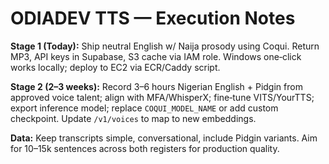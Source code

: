 # ODIADEV TTS — Execution Notes

**Stage 1 (Today):** Ship neutral English w/ Naija prosody using Coqui. Return MP3, API keys in Supabase, S3 cache via IAM role. Windows one‑click works locally; deploy to EC2 via ECR/Caddy script.

**Stage 2 (2–3 weeks):** Record 3–6 hours Nigerian English + Pidgin from approved voice talent; align with MFA/WhisperX; fine‑tune VITS/YourTTS; export inference model; replace `COQUI_MODEL_NAME` or add custom checkpoint. Update `/v1/voices` to map to new embeddings.

**Data:** Keep transcripts simple, conversational, include Pidgin variants. Aim for 10–15k sentences across both registers for production quality.
